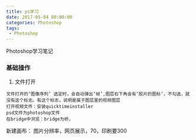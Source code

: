 ```yaml
---
title: ps学习
date: 2017-05-04 00:00:00
categories: Photoshop
tags:
 - Photoshop
---
```


Photoshop学习笔记
 
 <!--more-->

### 基础操作

1. 文件打开
 ```
文件打开的‘图像序列’ 选定时，会自动弹出‘帧’,图层右下角会有‘胶片的图标’，不勾选，就没有这个标志。有这个标志，说明是属于图层里的视频图层
打开视频文件：安装quicktimeinstaller
psd文件为photoshop文件
在bridge中浏览：bridge为桥，
 ``` 
新建画布：
图片分辨率，网页展示，70，印刷要300

 
 
 
 
 
 
 
 
 